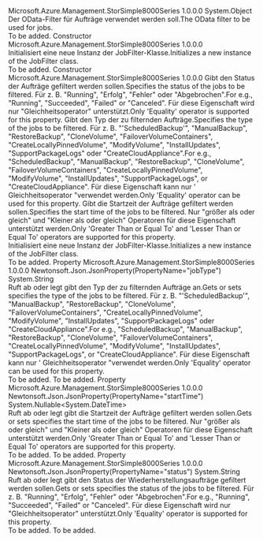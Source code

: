 <Type Name="JobFilter" FullName="Microsoft.Azure.Management.StorSimple8000Series.Models.JobFilter">
  <TypeSignature Language="C#" Value="public class JobFilter" />
  <TypeSignature Language="ILAsm" Value=".class public auto ansi beforefieldinit JobFilter extends System.Object" />
  <TypeSignature Language="DocId" Value="T:Microsoft.Azure.Management.StorSimple8000Series.Models.JobFilter" />
  <TypeSignature Language="VB.NET" Value="Public Class JobFilter" />
  <TypeSignature Language="F#" Value="type JobFilter = class" />
  <AssemblyInfo>
    <AssemblyName>Microsoft.Azure.Management.StorSimple8000Series</AssemblyName>
    <AssemblyVersion>1.0.0.0</AssemblyVersion>
  </AssemblyInfo>
  <Base>
    <BaseTypeName>System.Object</BaseTypeName>
  </Base>
  <Interfaces />
  <Docs>
    <summary>
            <span data-ttu-id="6694d-101">Der OData-Filter für Aufträge verwendet werden soll.</span><span class="sxs-lookup"><span data-stu-id="6694d-101">The OData filter to be used for jobs.</span></span>
            </summary>
    <remarks>To be added.</remarks>
  </Docs>
  <Members>
    <Member MemberName=".ctor">
      <MemberSignature Language="C#" Value="public JobFilter ();" />
      <MemberSignature Language="ILAsm" Value=".method public hidebysig specialname rtspecialname instance void .ctor() cil managed" />
      <MemberSignature Language="DocId" Value="M:Microsoft.Azure.Management.StorSimple8000Series.Models.JobFilter.#ctor" />
      <MemberSignature Language="VB.NET" Value="Public Sub New ()" />
      <MemberType>Constructor</MemberType>
      <AssemblyInfo>
        <AssemblyName>Microsoft.Azure.Management.StorSimple8000Series</AssemblyName>
        <AssemblyVersion>1.0.0.0</AssemblyVersion>
      </AssemblyInfo>
      <Parameters />
      <Docs>
        <summary>
            <span data-ttu-id="6694d-102">Initialisiert eine neue Instanz der JobFilter-Klasse.</span><span class="sxs-lookup"><span data-stu-id="6694d-102">Initializes a new instance of the JobFilter class.</span></span>
            </summary>
        <remarks>To be added.</remarks>
      </Docs>
    </Member>
    <Member MemberName=".ctor">
      <MemberSignature Language="C#" Value="public JobFilter (string status = null, string jobType = null, Nullable&lt;DateTime&gt; startTime = null);" />
      <MemberSignature Language="ILAsm" Value=".method public hidebysig specialname rtspecialname instance void .ctor(string status, string jobType, valuetype System.Nullable`1&lt;valuetype System.DateTime&gt; startTime) cil managed" />
      <MemberSignature Language="DocId" Value="M:Microsoft.Azure.Management.StorSimple8000Series.Models.JobFilter.#ctor(System.String,System.String,System.Nullable{System.DateTime})" />
      <MemberSignature Language="VB.NET" Value="Public Sub New (Optional status As String = null, Optional jobType As String = null, Optional startTime As Nullable(Of DateTime) = null)" />
      <MemberSignature Language="F#" Value="new Microsoft.Azure.Management.StorSimple8000Series.Models.JobFilter : string * string * Nullable&lt;DateTime&gt; -&gt; Microsoft.Azure.Management.StorSimple8000Series.Models.JobFilter" Usage="new Microsoft.Azure.Management.StorSimple8000Series.Models.JobFilter (status, jobType, startTime)" />
      <MemberType>Constructor</MemberType>
      <AssemblyInfo>
        <AssemblyName>Microsoft.Azure.Management.StorSimple8000Series</AssemblyName>
        <AssemblyVersion>1.0.0.0</AssemblyVersion>
      </AssemblyInfo>
      <Parameters>
        <Parameter Name="status" Type="System.String" />
        <Parameter Name="jobType" Type="System.String" />
        <Parameter Name="startTime" Type="System.Nullable&lt;System.DateTime&gt;" />
      </Parameters>
      <Docs>
        <param name="status"><span data-ttu-id="6694d-103">Gibt den Status der Aufträge gefiltert werden sollen.</span><span class="sxs-lookup"><span data-stu-id="6694d-103">Specifies the status of the jobs to be filtered.</span></span> <span data-ttu-id="6694d-104">Für z. B. "Running", "Erfolg", "Fehler" oder "Abgebrochen".</span><span class="sxs-lookup"><span data-stu-id="6694d-104">For e.g., "Running", "Succeeded", "Failed" or "Canceled".</span></span>
            <span data-ttu-id="6694d-105">Für diese Eigenschaft wird nur "Gleichheitsoperator" unterstützt.</span><span class="sxs-lookup"><span data-stu-id="6694d-105">Only 'Equality' operator is supported for this property.</span></span></param>
        <param name="jobType"><span data-ttu-id="6694d-106">Gibt den Typ der zu filternden Aufträge.</span><span class="sxs-lookup"><span data-stu-id="6694d-106">Specifies the type of the jobs to be filtered.</span></span> <span data-ttu-id="6694d-107">Für z. B. "'ScheduledBackup'", "ManualBackup", "RestoreBackup", "CloneVolume", "FailoverVolumeContainers", "CreateLocallyPinnedVolume", "ModifyVolume", "InstallUpdates", "SupportPackageLogs" oder "CreateCloudAppliance".</span><span class="sxs-lookup"><span data-stu-id="6694d-107">For e.g., "ScheduledBackup", "ManualBackup", "RestoreBackup", "CloneVolume", "FailoverVolumeContainers", "CreateLocallyPinnedVolume", "ModifyVolume", "InstallUpdates", "SupportPackageLogs", or "CreateCloudAppliance".</span></span> <span data-ttu-id="6694d-108">Für diese Eigenschaft kann nur ' Gleichheitsoperator "verwendet werden.</span><span class="sxs-lookup"><span data-stu-id="6694d-108">Only 'Equality' operator can be used for this property.</span></span></param>
        <param name="startTime"><span data-ttu-id="6694d-109">Gibt die Startzeit der Aufträge gefiltert werden sollen.</span><span class="sxs-lookup"><span data-stu-id="6694d-109">Specifies the start time of the jobs to be filtered.</span></span>  <span data-ttu-id="6694d-110">Nur "größer als oder gleich" und "Kleiner als oder gleich" Operatoren für diese Eigenschaft unterstützt werden.</span><span class="sxs-lookup"><span data-stu-id="6694d-110">Only 'Greater Than or Equal To' and 'Lesser Than or Equal To' operators are supported for this property.</span></span></param>
        <summary>
            <span data-ttu-id="6694d-111">Initialisiert eine neue Instanz der JobFilter-Klasse.</span><span class="sxs-lookup"><span data-stu-id="6694d-111">Initializes a new instance of the JobFilter class.</span></span>
            </summary>
        <remarks>To be added.</remarks>
      </Docs>
    </Member>
    <Member MemberName="JobType">
      <MemberSignature Language="C#" Value="public string JobType { get; set; }" />
      <MemberSignature Language="ILAsm" Value=".property instance string JobType" />
      <MemberSignature Language="DocId" Value="P:Microsoft.Azure.Management.StorSimple8000Series.Models.JobFilter.JobType" />
      <MemberSignature Language="VB.NET" Value="Public Property JobType As String" />
      <MemberSignature Language="F#" Value="member this.JobType : string with get, set" Usage="Microsoft.Azure.Management.StorSimple8000Series.Models.JobFilter.JobType" />
      <MemberType>Property</MemberType>
      <AssemblyInfo>
        <AssemblyName>Microsoft.Azure.Management.StorSimple8000Series</AssemblyName>
        <AssemblyVersion>1.0.0.0</AssemblyVersion>
      </AssemblyInfo>
      <Attributes>
        <Attribute>
          <AttributeName>Newtonsoft.Json.JsonProperty(PropertyName="jobType")</AttributeName>
        </Attribute>
      </Attributes>
      <ReturnValue>
        <ReturnType>System.String</ReturnType>
      </ReturnValue>
      <Docs>
        <summary>
            <span data-ttu-id="6694d-112">Ruft ab oder legt gibt den Typ der zu filternden Aufträge an.</span><span class="sxs-lookup"><span data-stu-id="6694d-112">Gets or sets specifies the type of the jobs to be filtered.</span></span> <span data-ttu-id="6694d-113">Für z. B. "'ScheduledBackup'", "ManualBackup", "RestoreBackup", "CloneVolume", "FailoverVolumeContainers", "CreateLocallyPinnedVolume", "ModifyVolume", "InstallUpdates", "SupportPackageLogs" oder "CreateCloudAppliance".</span><span class="sxs-lookup"><span data-stu-id="6694d-113">For e.g., "ScheduledBackup", "ManualBackup", "RestoreBackup", "CloneVolume", "FailoverVolumeContainers", "CreateLocallyPinnedVolume", "ModifyVolume", "InstallUpdates", "SupportPackageLogs", or "CreateCloudAppliance".</span></span> <span data-ttu-id="6694d-114">Für diese Eigenschaft kann nur ' Gleichheitsoperator "verwendet werden.</span><span class="sxs-lookup"><span data-stu-id="6694d-114">Only 'Equality' operator can be used for this property.</span></span>
            </summary>
        <value>To be added.</value>
        <remarks>To be added.</remarks>
      </Docs>
    </Member>
    <Member MemberName="StartTime">
      <MemberSignature Language="C#" Value="public Nullable&lt;DateTime&gt; StartTime { get; set; }" />
      <MemberSignature Language="ILAsm" Value=".property instance valuetype System.Nullable`1&lt;valuetype System.DateTime&gt; StartTime" />
      <MemberSignature Language="DocId" Value="P:Microsoft.Azure.Management.StorSimple8000Series.Models.JobFilter.StartTime" />
      <MemberSignature Language="VB.NET" Value="Public Property StartTime As Nullable(Of DateTime)" />
      <MemberSignature Language="F#" Value="member this.StartTime : Nullable&lt;DateTime&gt; with get, set" Usage="Microsoft.Azure.Management.StorSimple8000Series.Models.JobFilter.StartTime" />
      <MemberType>Property</MemberType>
      <AssemblyInfo>
        <AssemblyName>Microsoft.Azure.Management.StorSimple8000Series</AssemblyName>
        <AssemblyVersion>1.0.0.0</AssemblyVersion>
      </AssemblyInfo>
      <Attributes>
        <Attribute>
          <AttributeName>Newtonsoft.Json.JsonProperty(PropertyName="startTime")</AttributeName>
        </Attribute>
      </Attributes>
      <ReturnValue>
        <ReturnType>System.Nullable&lt;System.DateTime&gt;</ReturnType>
      </ReturnValue>
      <Docs>
        <summary>
            <span data-ttu-id="6694d-115">Ruft ab oder legt gibt die Startzeit der Aufträge gefiltert werden sollen.</span><span class="sxs-lookup"><span data-stu-id="6694d-115">Gets or sets specifies the start time of the jobs to be filtered.</span></span>
            <span data-ttu-id="6694d-116">Nur "größer als oder gleich" und "Kleiner als oder gleich" Operatoren für diese Eigenschaft unterstützt werden.</span><span class="sxs-lookup"><span data-stu-id="6694d-116">Only 'Greater Than or Equal To' and 'Lesser Than or Equal To' operators are supported for this property.</span></span>
            </summary>
        <value>To be added.</value>
        <remarks>To be added.</remarks>
      </Docs>
    </Member>
    <Member MemberName="Status">
      <MemberSignature Language="C#" Value="public string Status { get; set; }" />
      <MemberSignature Language="ILAsm" Value=".property instance string Status" />
      <MemberSignature Language="DocId" Value="P:Microsoft.Azure.Management.StorSimple8000Series.Models.JobFilter.Status" />
      <MemberSignature Language="VB.NET" Value="Public Property Status As String" />
      <MemberSignature Language="F#" Value="member this.Status : string with get, set" Usage="Microsoft.Azure.Management.StorSimple8000Series.Models.JobFilter.Status" />
      <MemberType>Property</MemberType>
      <AssemblyInfo>
        <AssemblyName>Microsoft.Azure.Management.StorSimple8000Series</AssemblyName>
        <AssemblyVersion>1.0.0.0</AssemblyVersion>
      </AssemblyInfo>
      <Attributes>
        <Attribute>
          <AttributeName>Newtonsoft.Json.JsonProperty(PropertyName="status")</AttributeName>
        </Attribute>
      </Attributes>
      <ReturnValue>
        <ReturnType>System.String</ReturnType>
      </ReturnValue>
      <Docs>
        <summary>
            <span data-ttu-id="6694d-117">Ruft ab oder legt gibt den Status der Wiederherstellungsaufträge gefiltert werden sollen.</span><span class="sxs-lookup"><span data-stu-id="6694d-117">Gets or sets specifies the status of the jobs to be filtered.</span></span> <span data-ttu-id="6694d-118">Für z. B. "Running", "Erfolg", "Fehler" oder "Abgebrochen".</span><span class="sxs-lookup"><span data-stu-id="6694d-118">For e.g., "Running", "Succeeded", "Failed" or "Canceled".</span></span> <span data-ttu-id="6694d-119">Für diese Eigenschaft wird nur "Gleichheitsoperator" unterstützt.</span><span class="sxs-lookup"><span data-stu-id="6694d-119">Only 'Equality' operator is supported for this property.</span></span>
            </summary>
        <value>To be added.</value>
        <remarks>To be added.</remarks>
      </Docs>
    </Member>
  </Members>
</Type>